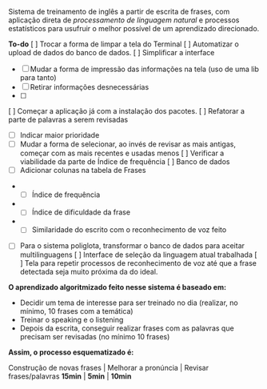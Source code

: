 Sistema de treinamento de inglês a partir de escrita de frases, com aplicação direta de *processamento de linguagem natural*
e processos estatísticos para usufruir o melhor possível de um aprendizado direcionado.

**To-do**
 [ ] Trocar a forma de limpar a tela do Terminal
 [ ] Automatizar o upload de dados do banco de dados.
 [ ] Simplificar a interface
 - [ ] Mudar a forma de impressão das informações na tela (uso de uma lib para tanto)
 - [ ] Retirar informações desnecessárias
 - [ ] 
 [ ] Começar a aplicação já com a instalação dos pacotes.
 [ ] Refatorar a parte de palavras a serem revisadas
 - [ ] Indicar maior prioridade
 - [ ] Mudar a forma de selecionar, ao invés de revisar as mais antigas, começar com as mais recentes e usadas menos
 [ ] Verificar a viabilidade da parte de Índice de frequência
 [ ] Banco de dados
 - [ ] Adicionar colunas na tabela de Frases
 - - [ ] Índice de frequência
 - - [ ] Índice de dificuldade da frase
 - - [ ] Similaridade do escrito com o reconhecimento de voz feito
 - [ ] Para o sistema poliglota, transformar o banco de dados para aceitar multilinguagens
 [ ] Interface de seleção da linguagem atual trabalhada
 [ ] Tela para repetir processos de reconhecimento de voz até que a frase detectada seja muito próxima da do ideal.

**O aprendizado algoritmizado feito nesse sistema é baseado em:**
- Decidir um tema de interesse para ser treinado no dia (realizar, no mínimo, 10 frases com a temática)
- Treinar o speaking e o listening 
- Depois da escrita, conseguir realizar frases com as palavras que precisam ser revisadas (no mínimo 10 frases)

**Assim, o processo esquematizado é:**

 Construção de novas frases | Melhorar a pronúncia | Revisar frases/palavras
         **15min**          |       **5min**       |         **10min**